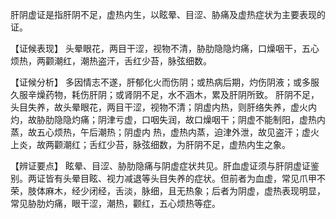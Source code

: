 肝阴虚证是指肝阴不足，虚热内生，以眩晕、目涩、胁痛及虚热症状为主要表现的证。

【证候表现】
头晕眼花，两目干涩，视物不清，胁肋隐隐灼痛，口燥咽干，五心烦热，两颧潮红，潮热盗汗，舌红少苔，脉弦细数。

【证候分析】
多因情志不遂，肝郁化火而伤阴；或热病后期，灼伤阴液；或多服久服辛燥药物，耗伤肝阴；或肾阴不足，水不涵木，累及肝阴所致。
肝阴不足，头目失养，故头晕眼花，两目干涩，视物不清；阴虚内热，则肝络失养，虚火内灼，故胁肋隐隐灼痛；阴津亏虚，口咽失润，故口燥咽干；阴虚不能制阳，虚热内蒸，故五心烦热，午后潮热；阴虚内
热，虚热内蒸，迫津外泄，故见盗汗；虚火上炎，故两颧潮红；舌红少苔，脉弦细数，为肝阴不足，虚热内生之象。

【辨证要点】
眩晕、目涩、胁肋隐痛与阴虚症状共见。肝血虚证须与肝阴虚证鉴别。两证皆有头晕目眩、视力减退等头目失养的症状。但前者为血虚，常见爪甲不荣，肢体麻木，经少闭经，舌淡，脉细，且无热象；后者为阴虚，虚热表现明显，常见胁肋灼痛，眼干涩，潮热，颧红，五心烦热等症。
